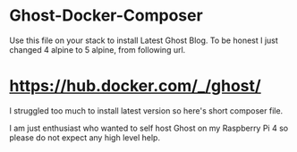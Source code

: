 # Ghost-Docker-Composer
Use this file on your stack to install Latest Ghost Blog. 
To be honest I just changed 4 alpine to 5 alpine, from following url.
# https://hub.docker.com/_/ghost/
I struggled too much to install latest version so here's short composer file.

I am just enthusiast who wanted to self host Ghost on my Raspberry Pi 4 so please do not expect any high level help.
